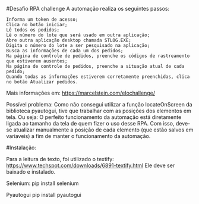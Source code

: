 
#Desafio RPA challenge
 A automação realiza os seguintes passos:

    Informa um token de acesso;
    Clica no botão iniciar;
    Lê todos os pedidos;
    Lê o número do lote que será usado em outra aplicação;
    Abre outra aplicação desktop chamada STLOG.EXE;
    Digita o número do lote a ser pesquisado na aplicação;
    Busca as informações de cada um dos pedidos;
    Na página de controle de pedidos, preenche os códigos de rastreamento que estiverem ausentes;
    Na página de controle de pedidos, preenche a situação atual de cada pedido;
    Quando todas as informações estiverem corretamente preenchidas, clica no botão Atualizar pedidos.
    
Mais informações em:
https://marcelstein.com/elochallenge/



Possível problema: 
Como não consegui utilizar a função locateOnScreen da biblioteca pyautogui, tive que trabalhar com as posições dos elementos em tela. Ou seja: O perfeito funcionamento da automação está diretamente ligada ao tamanho da tela de quem fizer o uso desse RPA. Com isso, deve-se atualizar manualmente a posição de cada elemento (que estão salvos em variaveis) a fim de manter o funcionamento da automação.


#Instalação:

Para a leitura de texto, foi utilizado o textify: 
https://www.techspot.com/downloads/6891-textify.html
Ele deve ser baixado e instalado. 


Selenium:
    pip install selenium

Pyautogui
    pip install pyautogui